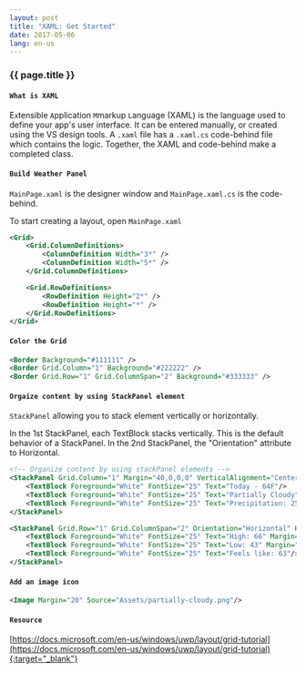 ```yaml
---
layout: post
title: "XAML: Get Started"
date: 2017-05-06
lang: en-us
---
```


### {{ page.title }}

#### `What is XAML`
E`x`tensible `A`pplication `M`markup `L`anguage (XAML) is the language used to define your app's user interface. It can be entered manually, or created using the VS design tools. A `.xaml` file has a `.xaml.cs` code-behind file which contains the logic. Together, the XAML and code-behind make a completed class.

#### `Build Weather Panel`

`MainPage.xaml` is the designer window and `MainPage.xaml.cs` is the code-behind.

To start creating a layout, open `MainPage.xaml`
```xml
<Grid>
    <Grid.ColumnDefinitions>
        <ColumnDefinition Width="3*" />
        <ColumnDefinition Width="5*" />
    </Grid.ColumnDefinitions>

    <Grid.RowDefinitions>
        <RowDefinition Height="2*" />
        <RowDefinition Height="*" />
    </Grid.RowDefinitions>
</Grid>
```

#### `Color the Grid`

```xml
<Border Background="#111111" />
<Border Grid.Column="1" Background="#222222" />
<Border Grid.Row="1" Grid.ColumnSpan="2" Background="#333333" />
```

#### `Orgaize content by using StackPanel element`

`StackPanel` allowing you to stack element vertically or horizontally.

In the 1st StackPanel, each TextBlock stacks vertically. This is the default behavior of a StackPanel. In the 2nd StackPanel, the "Orientation" attribute to Horizontal.

```xml
<!-- Organize content by using stackPanel elements -->
<StackPanel Grid.Column="1" Margin="40,0,0,0" VerticalAlignment="Center">
    <TextBlock Foreground="White" FontSize="25" Text="Today - 64F"/>
    <TextBlock Foreground="White" FontSize="25" Text="Partially Cloudy"/>
    <TextBlock Foreground="White" FontSize="25" Text="Precipitation: 25%"/>
</StackPanel>

<StackPanel Grid.Row="1" Grid.ColumnSpan="2" Orientation="Horizontal" HorizontalAlignment="Center" VerticalAlignment="Center">
    <TextBlock Foreground="White" FontSize="25" Text="High: 66" Margin="0,0,20,0"/>
    <TextBlock Foreground="White" FontSize="25" Text="Low: 43" Margin="0,0,20,0"/>
    <TextBlock Foreground="White" FontSize="25" Text="Feels like: 63"/>
</StackPanel>
```

#### `Add an image icon`

```xml
<Image Margin="20" Source="Assets/partially-cloudy.png"/>
```

#### `Resource`
[https://docs.microsoft.com/en-us/windows/uwp/layout/grid-tutorial](https://docs.microsoft.com/en-us/windows/uwp/layout/grid-tutorial){:target="_blank"}